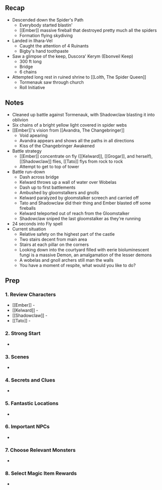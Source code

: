 
## Recap

* Descended down the Spider's Path
	* Everybody started blastin'
	* [[Ember]] massive fireball that destroyed pretty much all the spiders
	* Formation flying skydiving
* Landed in Ilhara-Vel
	* Caught the attention of 4 Ruinants
	* Bigby's hand toothpaste
 * Saw a glimpse of the keep, Duscora' Kerym (Ebonveil Keep)
	* 300 ft long
	* Bridge
	* 6 chains
* Attempted long rest in ruined shrine to [[Lolth, The Spider Queen]]
	* Tormenauk saw through church
	* Roll Initiative

## Notes

* Cleaned up battle against Tormenauk, with Shadowclaw blasting it into oblivion
* Six chains of a bright yellow light covered in spider webs
* [[Ember]]'s vision from [[Avandra, The Changebringer]]
	* Void apearing
	* Avandra appears and shows all the paths in all directions
	* Kiss of the Changebringer Awakened
* Battle strategy
	* [[Ember]] concentrate on fly ([[Kelward]], [[Grogar]], and herself), [[Shadowclaw]] flies, [[Tato]] flys from rock to rock
	* Attempt to get to top of tower
* Battle run-down
	* Dash across bridge
	* Kelward throws up a wall of water over Wobelas
	* Dash up to first battlements
	* Ambushed by gloomstalkers and gnolls
	* Kelward paralyzed by gloomstalker screech and carried off
	* Tato and Shadowclaw did their thing and Ember blasted off some fireballs
	* Kelward teleported out of reach from the Gloomstalker
	* Shadowclaw sniped the last gloomstalker as they're running
* 24 seconds into Fly spell
* Current situation
	* Relative safety on the highest part of the castle
	* Two stairs decent from main area
	* Stairs at each pillar on the corners
	* Looking down into the courtyard filled with eerie bioluminescent fungi is a massive Demon, an amalgamation of the lesser demons
	* A wobelas and gnoll archers still man the walls
	* You have a moment of respite, what would you like to do?
## Prep
### 1. Review Characters

* [[Ember]] - 
* [[Kelward]] -
* [[Shadowclaw]] - 
* [[Tato]] - 

### 2. Strong Start

* 

### 3. Scenes

* 

### 4. Secrets and Clues

* 

### 5. Fantastic Locations

* 

### 6. Important NPCs

* 

### 7. Choose Relevant Monsters

* 

### 8. Select Magic Item Rewards

* 
